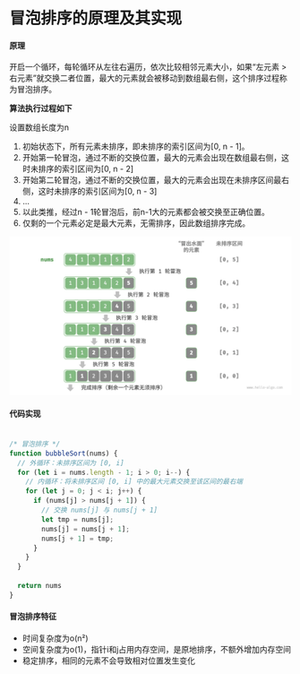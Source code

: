 # 冒泡排序的原理及其实现

#### 原理

开启一个循环，每轮循环从左往右遍历，依次比较相邻元素大小，如果“左元素 > 右元素”就交换二者位置，最大的元素就会被移动到数组最右侧，这个排序过程称为冒泡排序。


**算法执行过程如下**

设置数组长度为n

1. 初始状态下，所有元素未排序，即未排序的索引区间为[0, n - 1]。
2. 开始第一轮冒泡，通过不断的交换位置，最大的元素会出现在数组最右侧，这时未排序的索引区间为[0, n - 2]
3. 开始第二轮冒泡，通过不断的交换位置，最大的元素会出现在未排序区间最右侧，这时未排序的索引区间为[0, n - 3]
4. ...
5. 以此类推，经过n - 1轮冒泡后，前n-1大的元素都会被交换至正确位置。
6. 仅剩的一个元素必定是最大元素，无需排序，因此数组排序完成。

![alt text](./images/maopao.png)


#### 代码实现

```js

/* 冒泡排序 */
function bubbleSort(nums) {
  // 外循环：未排序区间为 [0, i]
  for (let i = nums.length - 1; i > 0; i--) {
    // 内循环：将未排序区间 [0, i] 中的最大元素交换至该区间的最右端
    for (let j = 0; j < i; j++) {
      if (nums[j] > nums[j + 1]) {
        // 交换 nums[j] 与 nums[j + 1]
        let tmp = nums[j];
        nums[j] = nums[j + 1];
        nums[j + 1] = tmp;
      }
    }
  }

  return nums
}

```


#### 冒泡排序特征
- 时间复杂度为o(n²)
- 空间复杂度为o(1)，指针i和j占用内存空间，是原地排序，不额外增加内存空间
- 稳定排序，相同的元素不会导致相对位置发生变化